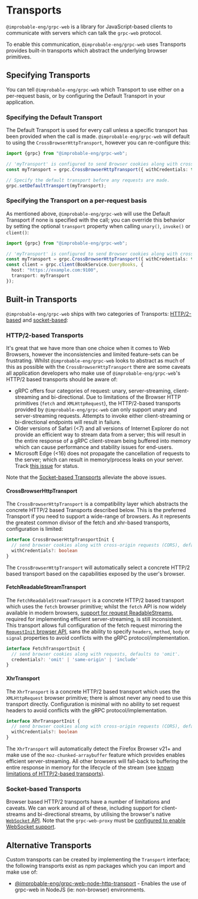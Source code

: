 # Transports

`@improbable-eng/grpc-web` is a library for JavaScript-based clients to communicate with servers which can talk the `grpc-web` protocol.

To enable this communication, `@improbable-eng/grpc-web` uses Transports provides built-in transports which abstract the underlying browser primitives.

## Specifying Transports
You can tell `@improbable-eng/grpc-web` which Transport to use either on a per-request basis, or by configuring the Default Transport in your application.

### Specifying the Default Transport
The Default Transport is used for every call unless a specific transport has been provided when the call is made. `@improbable-eng/grpc-web` will default to using the `CrossBrowserHttpTransport`, however you can re-configure this:

```typescript
import {grpc} from "@improbable-eng/grpc-web";

// 'myTransport' is configured to send Browser cookies along with cross-origin requests. 
const myTransport = grpc.CrossBrowserHttpTransport({ withCredentials: true });

// Specify the default transport before any requests are made. 
grpc.setDefaultTransport(myTransport);
``` 

### Specifying the Transport on a per-request basis
As mentioned above, `@improbable-eng/grpc-web` will use the Default Transport if none is specified with the call; you can override this behavior by setting the optional `transport` property when calling `unary()`, `invoke()` or `client()`:

```typescript
import {grpc} from "@improbable-eng/grpc-web";

// 'myTransport' is configured to send Browser cookies along with cross-origin requests.
const myTransport = grpc.CrossBrowserHttpTransport({ withCredentials: true });
const client = grpc.client(BookService.QueryBooks, {
  host: "https://example.com:9100",
  transport: myTransport
});
```
 

## Built-in Transports
`@improbable-eng/grpc-web` ships with two categories of Transports: [HTTP/2-based](#http/2-based-transports) and [socket-based](#socket-based-transports):

### HTTP/2-based Transports
It's great that we have more than one choice when it comes to Web Browsers, however the inconsistencies and limited feature-sets can be frustrating. Whilst `@improbable-eng/grpc-web` looks to abstract as much of this as possible with the `CrossBrowserHttpTransport` there are some caveats all application developers who make use of `@improbable-eng/grpc-web`'s HTTP/2 based transports should be aware of:

* gRPC offers four categories of request: unary, server-streaming, client-streaming and bi-directional. Due to limitations of the Browser HTTP primitives (`fetch` and `XMLHttpRequest`), the HTTP/2-based transports provided by `@improbable-eng/grpc-web` can only support unary and server-streaming requests. Attempts to invoke either client-streaming or bi-directional endpoints will result in failure.
* Older versions of Safari (<7) and all versions of Internet Explorer do not provide an efficient way to stream data from a server; this will result in the entire response of a gRPC client-stream being buffered into memory which can cause performance and stability issues for end-users. 
* Microsoft Edge (<16) does not propagate the cancellation of requests to the server; which can result in memory/process leaks on your server. Track [this issue](https://github.com/improbable-eng/grpc-web/issues/125) for status.

Note that the [Socket-based Transports](#socket-based-transports) alleviate the above issues.

#### CrossBrowserHttpTransport
The `CrossBrowserHttpTransport` is a compatibility layer which abstracts the concrete HTTP/2 based Transports described below. This is the preferred Transport if you need to support a wide-range of browsers. As it represents the greatest common divisor of the fetch and xhr-based transports, configuration is limited:

```typescript
interface CrossBrowserHttpTransportInit {
  // send browser cookies along with cross-origin requests (CORS), defaults to `false`.
  withCredentials?: boolean
}
``` 

The `CrossBrowserHttpTransport` will automatically select a concrete HTTP/2 based transport based on the capabilities exposed by the user's browser.

#### FetchReadableStreamTransport
The `FetchReadableStreamTransport` is a concrete HTTP/2 based transport which uses the `fetch` browser primitive; whilst the `fetch` API is now widely available in modern browsers, [support for request ReadableStreams](https://developer.mozilla.org/en-US/docs/Web/API/ReadableStream/ReadableStream#Browser_compatibility), required for implementing efficient server-streaming, is still inconsistent. This transport allows full configuration of the fetch request mirroring the [`RequestInit` browser API](https://developer.mozilla.org/en-US/docs/Web/API/Request/Request), sans the ability to specify `headers`, `method`, `body` or `signal` properties to avoid conflicts with the gRPC protocol/implementation.

```typescript
interface FetchTransportInit {
  // send browser cookies along with requests, defaults to 'omit'.
  credentials?: 'omit' | 'same-origin' | 'include'
}
```

#### XhrTransport
The `XhrTransport` is a concrete HTTP/2 based transport which uses the `XMLHttpRequest` browser primitive; there is almost never any need to use this transport directly. Configuration is minimal with no ability to set request headers to avoid conflicts with the gRPC protocol/implementation.

```typescript
interface XhrTransportInit {
  // send browser cookies along with cross-origin requests (CORS), defaults to `false`.
  withCredentials?: boolean
}
```

The `XhrTransport` will automatically detect the Firefox Browser v21+ and make use of the `moz-chunked-arraybuffer` feature which provides enables efficient server-streaming. All other browsers will fall-back to buffering the entire response in memory for the lifecycle of the stream (see [known limitations of HTTP/2-based transports](#http/2-based-transports)).

### Socket-based Transports
Browser based HTTP/2 transports have a number of limitations and caveats. We can work around all of these, including support for client-streams and bi-directional streams, by utilising the browser's native [`WebSocket` API](). Note that the `grpc-web-proxy` must be [configured to enable WebSocket support](../../../go/grpcwebproxy/README.md#enabling-websocket-transport). 

## Alternative Transports
Custom transports can be created by implementing the `Transport` interface; the following transports exist as npm packages which you can import and make use of:

* [@improbable-eng/grpc-web-node-http-transport](https://www.npmjs.com/package/@improbable-eng/grpc-web-node-http-transport) - Enables the use of grpc-web in NodeJS (ie: non-browser) environments.
